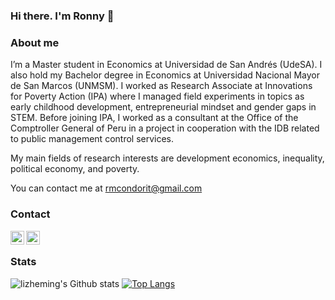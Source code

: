 ### Hi there. I'm Ronny 👋

### About me
I’m a Master student in Economics at Universidad de San Andrés (UdeSA). I also hold my Bachelor degree in Economics at Universidad Nacional Mayor de San Marcos (UNMSM). I worked as Research Associate at Innovations for Poverty Action (IPA) where I managed field experiments in topics as early childhood development, entrepreneurial mindset and gender gaps in STEM. Before joining IPA, I worked as a consultant at the Office of the Comptroller General of Peru in a project in cooperation with the IDB related to public management control services.

My main fields of research interests are development economics, inequality, political economy, and poverty.

You can contact me at rmcondorit@gmail.com


### Contact
[<img align="left" alt="codeSTACKr | Twitter" width="22px" src="https://cdn.jsdelivr.net/npm/simple-icons@v3/icons/twitter.svg" />][twitter]
[<img align="left" alt="codeSTACKr | LinkedIn" width="22px" src="https://cdn.jsdelivr.net/npm/simple-icons@v3/icons/linkedin.svg" />][linkedin]


<br>

### Stats
![lizheming's Github stats](https://github-readme-stats.vercel.app/api?username=rmcondor&show_icons=true)
[![Top Langs](https://github-readme-stats.vercel.app/api/top-langs/?username=rmcondor&layout=compact)](https://github.com/rmcondor/github-readme-stats)



[twitter]: https://twitter.com/rmcondor
[linkedin]: https://linkedin.com/in/rcondor
<!--
**rmcondor/rmcondor** is a ✨ _special_ ✨ repository because its `README.md` (this file) appears on your GitHub profile.

Here are some ideas to get you started:

- 🔭 I’m currently working on ...
- 🌱 I’m currently learning ...
- 👯 I’m looking to collaborate on ...
- 🤔 I’m looking for help with ...
- 💬 Ask me about ...
- 📫 How to reach me: ...
- 😄 Pronouns: ...
- ⚡ Fun fact: ...
-->
